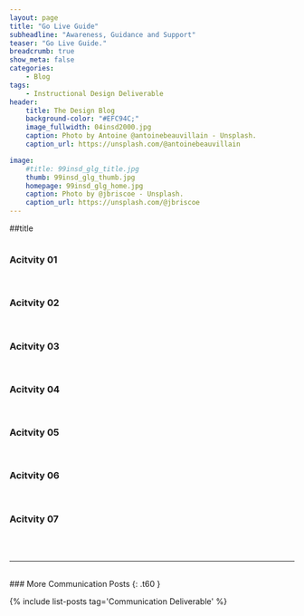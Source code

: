 ```yaml
---
layout: page
title: "Go Live Guide"
subheadline: "Awareness, Guidance and Support"
teaser: "Go Live Guide."
breadcrumb: true
show_meta: false
categories:
    - Blog
tags:
    - Instructional Design Deliverable
header:
    title: The Design Blog
    background-color: "#EFC94C;"
    image_fullwidth: 04insd2000.jpg
    caption: Photo by Antoine @antoinebeauvillain - Unsplash.
    caption_url: https://unsplash.com/@antoinebeauvillain

image:
    #title: 99insd_glg_title.jpg
    thumb: 99insd_glg_thumb.jpg
    homepage: 99insd_glg_home.jpg
    caption: Photo by @jbriscoe - Unsplash.
    caption_url: https://unsplash.com/@jbriscoe
---
```

##title
<div class="row" >
  <div class="medium-12 columns t30">
    <strong class="show-for-small-only"><img src="{{ site.urlimg }}99insd_glg_widget.jpg" alt=""></strong>
    <strong class="show-for-medium-up"><img src="{{ site.urlimg }}99insd_glg_title.jpg" alt=""></strong>
  </div>
</div>

### Acitvity 01
<div class="row" >
  <div class="medium-12 columns t30">
    <strong class="show-for-small-only"><img src="{{ site.urlimg }}99insd_glg_act01_widget.jpg" alt=""></strong>
    <strong class="show-for-medium-up"><img src="{{ site.urlimg }}99insd_glg_act01_thumb.jpg" alt=""></strong>
  </div>
</div>

<br>

### Acitvity 02
<div class="row" >
  <div class="medium-12 columns t30">
    <strong class="show-for-small-only"><img src="{{ site.urlimg }}99insd_glg_act02_widget.jpg" alt=""></strong>
    <strong class="show-for-medium-up"><img src="{{ site.urlimg }}99insd_glg_act02_thumb.jpg" alt=""></strong>
  </div>
</div>

<br>

### Acitvity 03
<div class="row" >
  <div class="medium-12 columns t30">
    <strong class="show-for-small-only"><img src="{{ site.urlimg }}99insd_glg_act03_widget.jpg" alt=""></strong>
    <strong class="show-for-medium-up"><img src="{{ site.urlimg }}99insd_glg_act03_thumb.jpg" alt=""></strong>
  </div>
</div>

<br>

### Acitvity 04
<div class="row" >
  <div class="medium-12 columns t30">
    <strong class="show-for-small-only"><img src="{{ site.urlimg }}99insd_glg_act04_widget.jpg" alt=""></strong>
    <strong class="show-for-medium-up"><img src="{{ site.urlimg }}99insd_glg_act04_thumb.jpg" alt=""></strong>
  </div>
</div>

<br>

### Acitvity 05
<div class="row" >
  <div class="medium-12 columns t30">
    <strong class="show-for-small-only"><img src="{{ site.urlimg }}99insd_glg_act05_widget.jpg" alt=""></strong>
    <strong class="show-for-medium-up"><img src="{{ site.urlimg }}99insd_glg_act05_thumb.jpg" alt=""></strong>
  </div>
</div>

<br>

### Acitvity 06
<div class="row" >
  <div class="medium-12 columns t30">
    <strong class="show-for-small-only"><img src="{{ site.urlimg }}99insd_glg_act06_widget.jpg" alt=""></strong>
    <strong class="show-for-medium-up"><img src="{{ site.urlimg }}99insd_glg_act06_thumb.jpg" alt=""></strong>
  </div>
</div>

<br>

### Acitvity 07
<div class="row" >
  <div class="medium-12 columns t30">
    <strong class="show-for-small-only"><img src="{{ site.urlimg }}99insd_glg_act07_widget.jpg" alt=""></strong>
    <strong class="show-for-medium-up"><img src="{{ site.urlimg }}99insd_glg_act07_thumb.jpg" alt=""></strong>
  </div>
</div>

<br>

<br>
<hr>
<br>
### More Communication Posts
{: .t60 }

{% include list-posts tag='Communication Deliverable' %}
